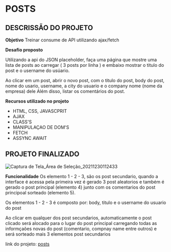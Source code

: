 # POSTS

## DESCRISSÃO DO PROJETO

**Objetivo**
Treinar consume de API  utilizando ajax/fetch

**Desafio proposto**

Utilizando a api do JSON placeholder, faça uma página que mostre uma lista de posts ao carregar ( 3 posts por linha ) e embaixo mostrar o titulo 
do post e o username do usúario.

Ao clicar em um post, abrir o novo post, com o titulo do post, body do post, nome do usario, username, a city do usuario e o company nome (nome da empresa) dele
Além disso, listar os comentários do post.

**Recursos utilizado no projeto**
- HTML, CSS, JAVASCPRIT
- AJAX
- CLASS'S
- MANIPULAÇAO DE DOM'S
- FETCH
- ASSYNC AWAIT

## PROJETO FINALIZADO

![Captura de Tela_Área de Seleção_20211230112433](https://user-images.githubusercontent.com/62814287/147760326-7f67d50e-1f97-497d-bf13-8b3d652ddcee.png)

**Funcionalidade**
Os elemento 1 - 2 - 3, são os post secundario, quando a interface é acessa pela primeira vez é gerado 3 post aleatorios e também é gerado o post principal 
(elemento 4) junto com os comentarios do post principoal sorteado (elemento 5).

Os elementos 1 - 2 - 3 é composto por: body, titulo e o username do usuario do post

Ao clicar em qualquer dos post secundarios, automaticamente o post clicado será alocado para o lugar do post principal carregando todas as informçaões novas do post (comentario, compnay name entre outros) e será sorteado mais 3 elementos post secundarios

link do projeto: [posts](https://saldanhaelisson.github.io/Post-s/)


